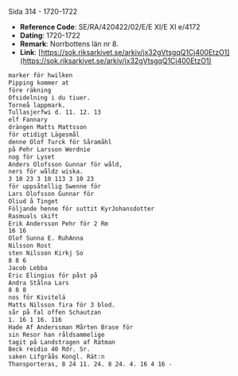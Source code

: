 Sida 314 - 1720-1722

- **Reference Code**: SE/RA/420422/02/E/E XI/E XI e/4172
- **Dating**: 1720-1722
- **Remark**: Norrbottens län nr 8.
- **Link**: [https://sok.riksarkivet.se/arkiv/jx32gVtsgqQ1Cj400EtzO1](https://sok.riksarkivet.se/arkiv/jx32gVtsgqQ1Cj400EtzO1)

```txt linenums="1"
marker för hwilken
Pipping kommer at
före räkning
Ofsidelning i du tiuer.
Torneå lappmark.
Tullasjerfwi d. 11. 12. 13
elf Fannary
drängen Matts Mattsson
för otidigt Lägesmål
denne Olof Turck för Såramåhl
på Pehr Larsson Werdnie
nog för Lyset
Anders Olofsson Gunnar för wåld,
ners för wåldz wiska.
3 10 23 3 10 113 3 10 23
för uppsåtellig Swenne för
Lars Olofsson Gunnar för
Oliud å Tinget
Följande henne för suttit KyrJohansdotter
Rasmuals skift
Erik Andersson Pehr för 2 Rm
16 16
Olof Sunna E. RuhAnna
Nilsson Rost
sten Nilsson Kirkj So
8 8 6
Jacob Lebba
Eric Elingius för påst på
Andra Stålna Lars
8 8 8
nos för Kivitelä
Matts Nilsson fira för 3 blod.
sår på fal offen Schautzan
1. 16 1 16. 116
Hade Af Anderssman Mårten Brase för
sin Resor han råldsammelige
tagit på Landstragen af Rätman
Beck reidio 40 Rdr. Sr.
saken Lifgråås Kongl. Rät:n
Thansporteras, 8 24 11. 24. 8 24. 4. 16 4 16 -
```
